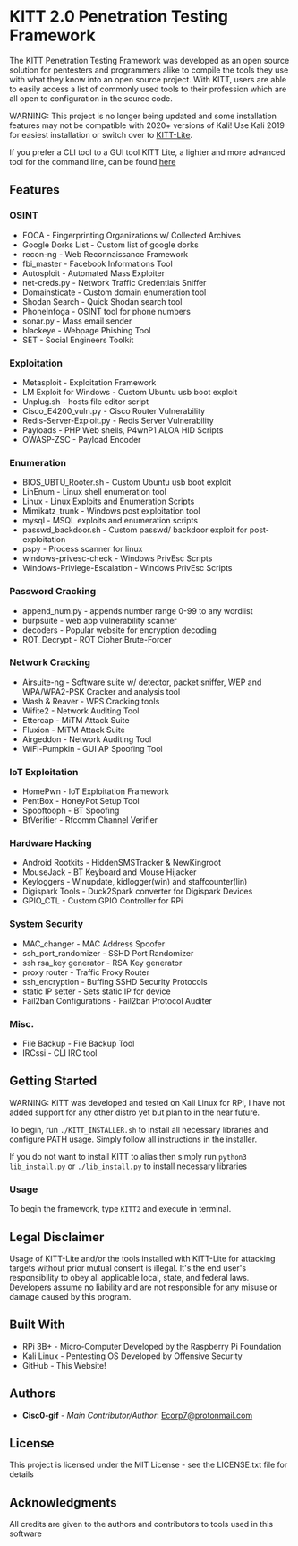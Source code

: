 # KITT 2.0 Penetration Testing Framework

The KITT Penetration Testing Framework was developed as an open source solution for pentesters and programmers alike to compile the tools they use with what they know into an open source project.
With KITT, users are able to easily access a list of commonly used tools to their profession which are all open to configuration in the source code.

WARNING: This project is no longer being updated and some installation features may not be compatible with 2020+ versions of Kali! Use Kali 2019 for easiest installation or switch over to [KITT-Lite](<https://github.com/Cisc0-gif/KITT-Lite.git>).

If you prefer a CLI tool to a GUI tool KITT Lite, a lighter and more advanced tool for the command line, can be found [here](<https://github.com/Cisc0-gif/KITT-Lite.git>)

## Features

### OSINT
* FOCA - Fingerprinting Organizations w/ Collected Archives 
* Google Dorks List - Custom list of google dorks
* recon-ng - Web Reconnaissance Framework
* fbi_master - Facebook Informations Tool
* Autosploit - Automated Mass Exploiter
* net-creds.py - Network Traffic Credentials Sniffer
* Domainsticate - Custom domain enumeration tool 
* Shodan Search - Quick Shodan search tool
* PhoneInfoga - OSINT tool for phone numbers
* sonar.py - Mass email sender
* blackeye - Webpage Phishing Tool
* SET - Social Engineers Toolkit

### Exploitation
* Metasploit - Exploitation Framework
* LM Exploit for Windows - Custom Ubuntu usb boot exploit
* Unplug.sh - hosts file editor script
* Cisco_E4200_vuln.py - Cisco Router Vulnerability
* Redis-Server-Exploit.py - Redis Server Vulnerability
* Payloads - PHP Web shells, P4wnP1 ALOA HID Scripts
* OWASP-ZSC - Payload Encoder

### Enumeration
* BIOS_UBTU_Rooter.sh - Custom Ubuntu usb boot exploit
* LinEnum - Linux shell enumeration tool
* Linux - Linux Exploits and Enumeration Scripts
* Mimikatz_trunk - Windows post exploitation tool 
* mysql - MSQL exploits and enumeration scripts
* passwd_backdoor.sh - Custom passwd/ backdoor exploit for post-exploitation
* pspy - Process scanner for linux
* windows-privesc-check - Windows PrivEsc Scripts
* Windows-Privlege-Escalation - Windows PrivEsc Scripts

### Password Cracking
* append_num.py - appends number range 0-99 to any wordlist
* burpsuite - web app vulnerability scanner
* decoders - Popular website for encryption decoding
* ROT_Decrypt - ROT Cipher Brute-Forcer

### Network Cracking
* Airsuite-ng - Software suite w/ detector, packet sniffer, WEP and WPA/WPA2-PSK Cracker and analysis tool
* Wash & Reaver - WPS Cracking tools
* Wifite2 - Network Auditing Tool
* Ettercap - MiTM Attack Suite
* Fluxion - MiTM Attack Suite
* Airgeddon - Network Auditing Tool
* WiFi-Pumpkin - GUI AP Spoofing Tool

### IoT Exploitation
* HomePwn - IoT Exploitation Framework
* PentBox - HoneyPot Setup Tool
* Spooftooph - BT Spoofing
* BtVerifier - Rfcomm Channel Verifier

### Hardware Hacking
* Android Rootkits - HiddenSMSTracker & NewKingroot
* MouseJack - BT Keyboard and Mouse Hijacker
* Keyloggers - Winupdate, kidlogger(win) and staffcounter(lin)
* Digispark Tools - Duck2Spark converter for Digispark Devices
* GPIO_CTL - Custom GPIO Controller for RPi

### System Security
* MAC_changer - MAC Address Spoofer
* ssh_port_randomizer - SSHD Port Randomizer
* ssh rsa_key generator - RSA Key generator
* proxy router - Traffic Proxy Router
* ssh_encryption - Buffing SSHD Security Protocols
* static IP setter - Sets static IP for device
* Fail2ban Configurations - Fail2ban Protocol Auditer

### Misc.
* File Backup - File Backup Tool
* IRCssi - CLI IRC tool

## Getting Started

WARNING: KITT was developed and tested on Kali Linux for RPi, I have not added support for any other distro yet but plan to in the near future.

To begin, run ``` ./KITT_INSTALLER.sh ``` to install all necessary libraries and configure PATH usage.
Simply follow all instructions in the installer.

If you do not want to install KITT to alias then simply run ``` python3 lib_install.py ``` or ``` ./lib_install.py ``` to install necessary libraries


### Usage

To begin the framework, type ``` KITT2 ``` and execute in terminal. 

## Legal Disclaimer

Usage of KITT-Lite and/or the tools installed with KITT-Lite for attacking targets without prior mutual consent is illegal. It's the end user's responsibility to obey all applicable local, state, and federal laws. Developers assume no liability and are not responsible for any misuse or damage caused by this program.

## Built With

* RPi 3B+ - Micro-Computer Developed by the Raspberry Pi Foundation
* Kali Linux - Pentesting OS Developed by Offensive Security
* GitHub - This Website!


## Authors

* **Cisc0-gif** - *Main Contributor/Author*: Ecorp7@protonmail.com

## License

This project is licensed under the MIT License - see the LICENSE.txt file for details


## Acknowledgments

All credits are given to the authors and contributors to tools used in this software
